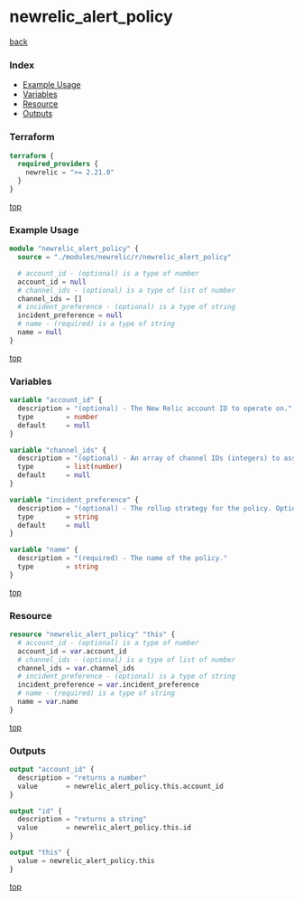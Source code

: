 # newrelic_alert_policy

[back](../newrelic.md)

### Index

- [Example Usage](#example-usage)
- [Variables](#variables)
- [Resource](#resource)
- [Outputs](#outputs)

### Terraform

```terraform
terraform {
  required_providers {
    newrelic = ">= 2.21.0"
  }
}
```

[top](#index)

### Example Usage

```terraform
module "newrelic_alert_policy" {
  source = "./modules/newrelic/r/newrelic_alert_policy"

  # account_id - (optional) is a type of number
  account_id = null
  # channel_ids - (optional) is a type of list of number
  channel_ids = []
  # incident_preference - (optional) is a type of string
  incident_preference = null
  # name - (required) is a type of string
  name = null
}
```

[top](#index)

### Variables

```terraform
variable "account_id" {
  description = "(optional) - The New Relic account ID to operate on."
  type        = number
  default     = null
}

variable "channel_ids" {
  description = "(optional) - An array of channel IDs (integers) to assign to the policy. Adding or removing channel IDs from this array will result in a new alert policy resource being created and the old one being destroyed. Also note that channel IDs cannot be imported via terraform import."
  type        = list(number)
  default     = null
}

variable "incident_preference" {
  description = "(optional) - The rollup strategy for the policy. Options include: PER_POLICY, PER_CONDITION, or PER_CONDITION_AND_TARGET. The default is PER_POLICY."
  type        = string
  default     = null
}

variable "name" {
  description = "(required) - The name of the policy."
  type        = string
}
```

[top](#index)

### Resource

```terraform
resource "newrelic_alert_policy" "this" {
  # account_id - (optional) is a type of number
  account_id = var.account_id
  # channel_ids - (optional) is a type of list of number
  channel_ids = var.channel_ids
  # incident_preference - (optional) is a type of string
  incident_preference = var.incident_preference
  # name - (required) is a type of string
  name = var.name
}
```

[top](#index)

### Outputs

```terraform
output "account_id" {
  description = "returns a number"
  value       = newrelic_alert_policy.this.account_id
}

output "id" {
  description = "returns a string"
  value       = newrelic_alert_policy.this.id
}

output "this" {
  value = newrelic_alert_policy.this
}
```

[top](#index)